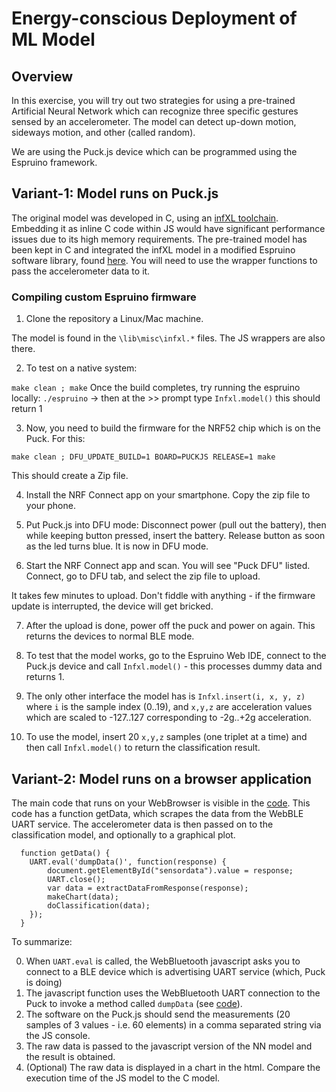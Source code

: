 # Energy-conscious Deployment of ML Model

## Overview

In this exercise, you will try out two strategies for using a pre-trained Artificial Neural Network which can recognize three specific gestures sensed by an accelerometer. The model can detect up-down motion, sideways motion, and other (called random).

We are using the Puck.js device which can be programmed using the Espruino framework.


## Variant-1: Model runs on Puck.js

The original model was developed in C, using an [infXL toolchain](https://cloud.infxl.com/). 
Embedding it as inline C code within JS would have significant performance issues due to its high memory requirements.
The pre-trained model has been kept in C and integrated the infXL model in a modified Espruino software library, found [here](https://github.com/Interactions-HSG/UbiComp-Espruino).
You will need to use the wrapper functions to pass the accelerometer data to it.

### Compiling custom Espruino firmware 

1. Clone the repository a Linux/Mac machine. 

The model is found in the `\lib\misc\infxl.*` files. 
The JS wrappers are also there. 

2. To test on a native system:

`make clean ; make`
Once the build completes, try running the espruino locally:
`./espruino`
-> then at the >> prompt type `Infxl.model()` this should return 1

3. Now, you need to build the firmware for the NRF52 chip which is on the Puck. For this:

`make clean ; DFU_UPDATE_BUILD=1 BOARD=PUCKJS RELEASE=1 make`

This should create a Zip file.

4. Install the NRF Connect app on your smartphone. Copy the zip file to your phone.

5. Put Puck.js into DFU mode: Disconnect power (pull out the battery), then while keeping button pressed, insert the battery. Release button as soon as the led turns blue. It is now in DFU mode.

6. Start the NRF Connect app and scan. You will see "Puck DFU" listed. Connect, go to DFU tab, and select the zip file to upload. 

It takes few minutes to upload. Don't fiddle with anything - if the firmware update is interrupted, the device will get bricked.

7. After the upload is done, power off the puck and power on again. This returns the devices to normal BLE mode.

8. To test that the model works, go to the Espruino Web IDE, connect to the Puck.js device and call `Infxl.model()` - this processes dummy data and returns 1.

9. The only other interface the model has is `Infxl.insert(i, x, y, z)` where `i` is the sample index (0..19), and `x,y,z` are acceleration values which are scaled to -127..127 corresponding to -2g..+2g acceleration.

10. To use the model, insert 20 `x,y,z` samples (one triplet at a time) and then call `Infxl.model()` to return the classification result.


## Variant-2: Model runs on a browser application

The main code that runs on your WebBrowser is visible in the [code](js_model/). 
This code has a function getData, which scrapes the data from the WebBLE UART service. 
The accelerometer data is then passed on to the classification model, and optionally to a graphical plot.

```
  function getData() {
    UART.eval('dumpData()', function(response) {
		document.getElementById("sensordata").value = response;
		UART.close();
		var data = extractDataFromResponse(response);
		makeChart(data);
		doClassification(data);
    });
  }
```

To summarize:

0. When `UART.eval` is called, the WebBluetooth javascript asks you to connect to a BLE device which is advertising UART service (which, Puck is doing)
1. The javascript function uses the WebBluetooth UART connection to the Puck to invoke a method called `dumpData` (see [code](puck_js/)).
2. The software on the Puck.js should send the measurements (20 samples of 3 values - i.e. 60 elements) in a comma separated string via the JS console.
3. The raw data is passed to the javascript version of the NN model and the result is obtained.
4. (Optional) The raw data is displayed in a chart in the html. Compare the execution time of the JS model to the C model.
